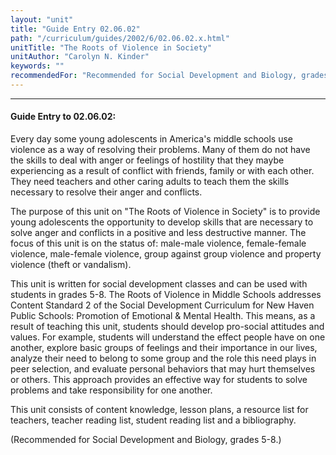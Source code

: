 ```yaml
---
layout: "unit"
title: "Guide Entry 02.06.02"
path: "/curriculum/guides/2002/6/02.06.02.x.html"
unitTitle: "The Roots of Violence in Society"
unitAuthor: "Carolyn N. Kinder"
keywords: ""
recommendedFor: "Recommended for Social Development and Biology, grades 5-8."
---
```

<body>
<hr/>
 <h4>
  Guide Entry to 02.06.02:
 </h4>
 <p>
  Every day some young adolescents in America's middle schools use violence as a way of resolving their problems. Many of them do not have the skills to deal with anger or feelings of hostility that they maybe experiencing as a result of conflict with friends, family or with each other. They need teachers and other caring adults to teach them the skills necessary to resolve their anger and conflicts.
 </p>
<p>
  The purpose of this unit on "The Roots of Violence in Society" is to provide young adolescents the opportunity to develop skills that are necessary to solve anger and conflicts in a positive and less destructive manner. The focus of this unit is on the status of: male-male violence, female-female violence, male-female violence, group against group violence and property violence (theft or vandalism).
 </p>
<p>
  This unit is written for social development classes and can be used with students in grades 5-8. The Roots of Violence in Middle Schools addresses Content Standard 2 of the Social Development Curriculum for New Haven Public Schools: Promotion of Emotional &amp; Mental Health. This means, as a result of teaching this unit, students should develop pro-social attitudes and values. For example, students will understand the effect people have on one another, explore basic groups of feelings and their importance in our lives, analyze their need to belong to some group and the role this need plays in peer selection, and evaluate personal behaviors that may hurt themselves or others. This approach provides an effective way for students to solve problems and take responsibility for one another.
 </p>
<p>
  This unit consists of content knowledge, lesson plans, a resource list for teachers, teacher reading list, student reading list and a bibliography.
 </p>
<p>
  (Recommended for Social Development and Biology, grades 5-8.)
 </p>

</body>